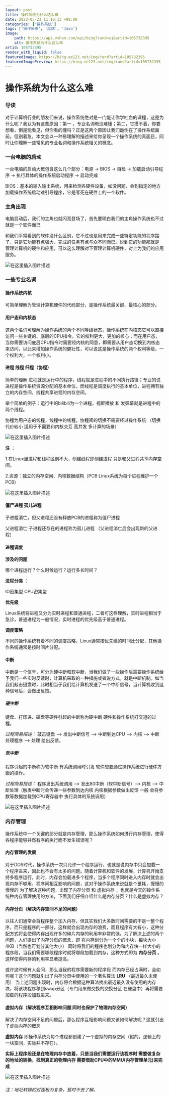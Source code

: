 ```yaml
---
layout: post
title: 操作系统为什么这么难
date: 2023-05-23 11:10:13 +08:00
categories: ['操作系统']
tags: ['操作系统', '后端', 'Java']
image:
    path: https://api.vvhan.com/api/bing?rand=sj&artid=105732395
    alt: 操作系统为什么这么难
artid: 105732395
render_with_liquid: false
featuredImage: https://bing.ee123.net/img/rand?artid=105732395
featuredImagePreview: https://bing.ee123.net/img/rand?artid=105732395
---
```


# 操作系统为什么这么难

### 导读

对于计算机行业的朋友们来说，操作系统绝对是一门能让你学吐血的课程，这是为什么呢？我认为有这些原因：第一 ，专业名词晦涩难懂；第二，它摸不着，你要想看，倒是能看见，但你看的懂吗？正是这两个原因让我们跪倒在了操作系统面前。但别着急，本文会以一种易理解的描述来给你呈现一个操作系统的真面目，同时让你理解一些常见的专业名词和操作系统相关的概念。

### 一台电脑的启动

一台电脑的启动大概包含这么几个部分：电源 -> BIOS -> 自检 -> 加载启动引导程序 -> 执行具体的操作系统启动程序 -> 启动完成
  
BIOS：基本的输入输出系统，用来检测各硬件设备，如没问题，会到指定的地方加载操作系统启动难引导程序，它是写死在硬件上的一个软件。

### 主角出现

电脑启动后，我们的主角也就闪亮登场了，首先要明白我们的主角操作系统也不过就是一个软件而已
  
和我们平常看到的软件没什么区别，它不过也是用来完成一些特定功能的程序摆了，只是它功能有点强大，完成的任务有点与众不同而已。说到它的功能那就是 管理计算机的硬件和应用，可以这么理解对下管理计算机硬件，对上为我们的应用服务。
  
![在这里插入图片描述](https://i-blog.csdnimg.cn/blog_migrate/4883295e29fef823b843fca2aa1fd1c6.png)

### 一些专业名词

#### 操作系统内核

可简单理解为管理计算机硬件的代码部分，是操作系统最关键、最核心的部分。

#### 用户态和内核态

这两个名词可理解为操作系统的两个不同等级状态，操作系统在内核态它可以直接访问一些关键的、底层的CPU指令，它的权利更大，更加的核心；而在用户态，当你需要访问底层CPU指令时需要经内核的同意，即需要从用户态切换到内核态来访问，以此来增加操作系统的健壮性，可以说这是操作系统的两个权利等级，一个权利大，一个权利小。

#### 进程 线程 纤程（协程）

简单的理解 进程就是运行中的程序，线程就是进程中的不同执行路径；专业的说 进程是操作系统资源分配的基本单位，而线程是调度执行的基本单位，进程拥有独立的内存空间，线程共享进程的内存空间。
  
举个简单的例子：运行中的bilibili为一个进程，视屏播放 和 发弹幕就是进程中的两个线程。
  
协程为用户态的线程，线程中的线程，协程间的切换不需要经过操作系统 （切换代价较小 适用于不需要和内核交互 高并发 多计算的场景）
  
![在这里插入图片描述](https://i-blog.csdnimg.cn/blog_migrate/9736fcbabaaa6299466b9623262a7182.png)
  
**注**
：
  
1.在Linux里进程和线程区别不大，创建线程即创建进程 只是和父进程共享内存空间。
  
2.资源：独立的内存空间、内核数据结构（PCB Linux系统为每个进程维护一个PCB）
  
![在这里插入图片描述](https://i-blog.csdnimg.cn/blog_migrate/913d1220ecf44df346b3a70d4b555f84.png)

#### 僵尸进程 孤儿进程

子进程消亡，但父进程还没有释放PCB的进程称为僵尸进程
  
父进程消亡 子进程还存在的进程称为孤儿进程 （父进程消亡后会出现新的父进程）

#### 进程调度

**涉及的问题**
  
哪个进程运行？什么时候运行？运行多长时间？
  
**进程分类**
：
  
IO密集型 CPU密集型
  
**优先级**
  
Linux系统将进程又分为实时进程和普通进程，二者可这样理解，实时进程相当于急诊，普通进程为一般情况，实时进程的优先级高于普通进程。
  
**调度策略**
  
不同的操作系统有着不同的调度策略，Linux通常按优先级的时间比分配，其他操作系统通常是按时间片分配。

#### 中断

中断是一个信号，可分为硬中断和软中断，当我们做了一些操作后需要操作系统给予我们一些实时反馈时，计算机采取的一种措施或者说方式，就是中断机制。如当我们敲击键盘时，此时相当于我们给计算机发送了一个中断信号，当计算机收到这种信号后，会做出反馈。

##### 硬中断

键盘、打印进、磁盘等硬件引起的中断称为硬中断 硬件和操作系统打交道的过程。

*过程简易描述：*
敲击键盘 —> 发出中断信号 —> 中断到达CPU —> 内核 —> 中断处理程序 —> 处理 给出反馈。

##### 软中断

程序引起的中断称为软中断 有系统调用时引发 软件想要通过操作系统进行硬件方面的操作。

*过程简易描述：*
程序发出系统调用 —> 发出80中断（软中断信号）—> 内核 —> 中断处理（触发中断时会传递一些参数到达内核 内核根据参数做出反馈 一般 会将参数等数据加载到CPU寄存器中 执行具体的系统调用）
  
![在这里插入图片描述](https://i-blog.csdnimg.cn/blog_migrate/16d99fb0bd55a9eab813d69cf08d30c2.png)

### 内存管理

操作系统中一个关键的部分就是内存管理，那么操作系统如何进行内存管理，使得各程序能够井然有序的执行而不发生错误呢？

#### 内存管理的发展

对于DOS时代，操作系统一次只允许一个程序运行，也就是说内存中只会加载一个程序进来，因此也不会有太多的问题。随着计算机和软件的发展，计算机开始支持多程序运行，此时，内存会加载进多个程序，当多个程序同时进入内存时就会出现内存不够用、程序间相互影响的问题，这对于操作系统来说就是个噩耗，慢慢的慢慢的 为了解决这种问题，出现了内存分页 和 虚拟内存 ，也就是今天的操作系统种内存管理使用的方法，下面我们仔细介绍什么是内存分页？什么是虚拟内存？

#### 内存分页（解决内存空间不足的问题）

以往人们通常会将程序整个加入内存，但其实我们大多数时间需要的不是一整个程序，而只是程序的一部分，这样就会出现内存的浪费，而且程序有大有小，这种分配方式将会使得内存出现许多的碎片内存的利用率非常的低。为了解决上述的两个问题，人们提出了内存分页的概念，即 将内存划分为一个个的小块，每块大小4KB（当然也可划分其他大小） 同时将我们的程序也划分为和内存块一样大小的程序段，当我们需要哪段程序时就将哪段加载到内存，这种方式即为
**内存分页**
。这样使得内存的利用率显著提高。

或许这时候有人会问，那么当我的程序需要新的程序段 而内存已经占满时，会如何呢？这个问题就引出了内存分页中使用的一个著名算法
**LRU**
（最近最久未使用） 当上述问题出现时，内存将会根据这种算法找出最近最久没有使用的内存块，将该块程序移到swap分区（专门用来做交换的交换分区 在硬盘中）再将需要加载的程序段加载进来。

#### 虚拟内存（解决程序互相影响问题 同时也保护了物理内存空间）

解决了内存空间不足的问题后，那么程序互相影响问题又该如何解决呢？这就引出了虚拟内存的概念
  
**虚拟内存**
即操作系统为每个进程都创建了一个虚拟的内存空间（假的，逻辑上的一块空间，实际并不存在）。
  
**实际上程序段还是在物理内存中放着，只是当我们需要运行该程序时 需要做复杂的地址的转换，找到真正的物理内存 需要借助CPU中的MMU(内存管理单元)来完成**
  
![在这里插入图片描述](https://i-blog.csdnimg.cn/blog_migrate/430ad0adc899cf9be982d21a03b305a7.png)

###### 注：地址转换的过程极为复杂，暂时不去了解。